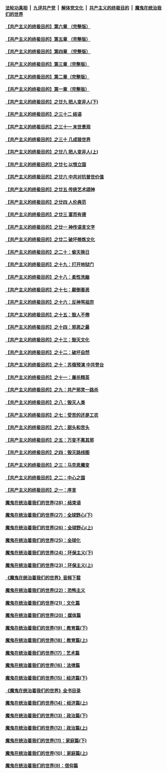 ####  [法轮功真相](../../../../basic/blob/master/README.md?t=11170401) &nbsp;|&nbsp; [九评共产党](../../../../9ping.md/blob/master/README.md?t=11170401) &nbsp;|&nbsp; [解体党文化](../../../../jtdwh.md/blob/master/README.md?t=11170401)  &nbsp;|&nbsp; [共产主义的终极目的](../../../../gczydzjmd.md/blob/master/README.md?t=11170401) &nbsp;|&nbsp; [魔鬼在统治我们的世界](../../../../mgztzwmdsj.md/blob/master/README.md?t=11170401) 

#### [【共产主义的终极目的】第六章 （完整版）](../pages/nsc422/n11428913.md?t=11170401) 

#### [【共产主义的终极目的】第五章 （完整版）](../pages/nsc422/n11428912.md?t=11170401) 

#### [【共产主义的终极目的】第四章 （完整版）](../pages/nsc422/n11428907.md?t=11170401) 

#### [【共产主义的终极目的】第三章（完整版）](../pages/nsc422/n11428848.md?t=11170401) 

#### [【共产主义的终极目的】第二章（完整版）](../pages/nsc422/n11428831.md?t=11170401) 

#### [【共产主义的终极目的】第一章（完整版）](../pages/nsc422/n11417651.md?t=11170401) 

#### [【共产主义的终极目的】之廿九 把人变非人(下)](../pages/nsc422/n11344140.md?t=11170401) 

#### [【共产主义的终极目的】之三十二 结语](../pages/nsc422/n11360535.md?t=11170401) 

#### [【共产主义的终极目的】之三十一 末世景观](../pages/nsc422/n11351129.md?t=11170401) 

#### [【共产主义的终极目的】之三十 几成狼世界](../pages/nsc422/n11348280.md?t=11170401) 

#### [【共产主义的终极目的】之廿八 把人变非人(上)](../pages/nsc422/n11340492.md?t=11170401) 

#### [【共产主义的终极目的】之廿七 以恨立国](../pages/nsc422/n11336944.md?t=11170401) 

#### [【共产主义的终极目的】之廿六 中共对抗普世价值](../pages/nsc422/n11324785.md?t=11170401) 

#### [【共产主义的终极目的】之廿五 传统艺术颂神](../pages/nsc422/n11296396.md?t=11170401) 

#### [【共产主义的终极目的】之廿四 人伦典范](../pages/nsc422/n11296397.md?t=11170401) 

#### [【共产主义的终极目的】之廿三 富而有德](../pages/nsc422/n11283598.md?t=11170401) 

#### [【共产主义的终极目的】之廿一 神传语言文字](../pages/nsc422/n11263265.md?t=11170401) 

#### [【共产主义的终极目的】之廿二 破坏修炼文化](../pages/nsc422/n11245728.md?t=11170401) 

#### [【共产主义的终极目的】之二十：偷天换日](../pages/nsc422/n11238846.md?t=11170401) 

#### [【共产主义的终极目的】之十九：打开地狱门](../pages/nsc422/n11206376.md?t=11170401) 

#### [【共产主义的终极目的】之十八：柔性洗脑](../pages/nsc422/n11199994.md?t=11170401) 

#### [【共产主义的终极目的】之十七：颠倒善恶](../pages/nsc422/n11179782.md?t=11170401) 

#### [【共产主义的终极目的】之十六：反神骂祖宗](../pages/nsc422/n11166798.md?t=11170401) 

#### [【共产主义的终极目的】之十五：毁人不倦](../pages/nsc422/n11166792.md?t=11170401) 

#### [【共产主义的终极目的】之十四：邪恶之最](../pages/nsc422/n11150249.md?t=11170401) 

#### [【共产主义的终极目的】之十三：毁灭文化](../pages/nsc422/n11135227.md?t=11170401) 

#### [【共产主义的终极目的】之十二：破坏自然](../pages/nsc422/n11135214.md?t=11170401) 

#### [【共产主义的终极目的】之十：苏俄预演 中共登台](../pages/nsc422/n11118424.md?t=11170401) 

#### [【共产主义的终极目的】之十一：屠杀精英](../pages/nsc422/n11118442.md?t=11170401) 

#### [【共产主义的终极目的】之九：共产邪灵一路杀](../pages/nsc422/n11114139.md?t=11170401) 

#### [【共产主义的终极目的】之八：毁灭人类](../pages/nsc422/n11108503.md?t=11170401) 

#### [【共产主义的终极目的】之七：受苦的还是工农](../pages/nsc422/n11101809.md?t=11170401) 

#### [【共产主义的终极目的】之六：甜头和苦头](../pages/nsc422/n11096971.md?t=11170401) 

#### [【共产主义的终极目的】之五：万变不离其邪](../pages/nsc422/n11091285.md?t=11170401) 

#### [【共产主义的终极目的】之四：毁灭路线图](../pages/nsc422/n11086284.md?t=11170401) 

#### [【共产主义的终极目的】之三：马克思魔变](../pages/nsc422/n11061941.md?t=11170401) 

#### [【共产主义的终极目的】之二：中心之国](../pages/nsc422/n11047728.md?t=11170401) 

#### [【共产主义的终极目的】之一：序言](../pages/nsc422/n11086077.md?t=11170401) 

#### [魔鬼在统治着我们的世界(28)：结束语](../pages/nsc422/n10936246.md?t=11170401) 

#### [魔鬼在统治着我们的世界(27)：全球野心(下)](../pages/nsc422/n10928319.md?t=11170401) 

#### [魔鬼在统治着我们的世界(26)：全球野心(上)](../pages/nsc422/n10900318.md?t=11170401) 

#### [魔鬼在统治着我们的世界(25)：全球化](../pages/nsc422/n10788205.md?t=11170401) 

#### [魔鬼在统治着我们的世界(24)：环保主义(下)](../pages/nsc422/n10695307.md?t=11170401) 

#### [魔鬼在统治着我们的世界(23)：环保主义(上)](../pages/nsc422/n10688613.md?t=11170401) 

#### [《魔鬼在统治着我们的世界》音频下载](../pages/nsc422/n10635553.md?t=11170401) 

#### [魔鬼在统治着我们的世界(22)：恐怖主义](../pages/nsc422/n10614727.md?t=11170401) 

#### [魔鬼在统治着我们的世界(21)：文化篇](../pages/nsc422/n10597706.md?t=11170401) 

#### [魔鬼在统治着我们的世界(20)：媒体篇](../pages/nsc422/n10586579.md?t=11170401) 

#### [魔鬼在统治着我们的世界(19)：教育篇(下)](../pages/nsc422/n10564808.md?t=11170401) 

#### [魔鬼在统治着我们的世界(18)：教育篇(上)](../pages/nsc422/n10526970.md?t=11170401) 

#### [魔鬼在统治着我们的世界(17)：艺术篇](../pages/nsc422/n10499093.md?t=11170401) 

#### [魔鬼在统治着我们的世界(16)：法律篇](../pages/nsc422/n10485969.md?t=11170401) 

#### [魔鬼在统治着我们的世界(15)：经济篇(下)](../pages/nsc422/n10469975.md?t=11170401) 

#### [《魔鬼在统治着我们的世界》全书目录](../pages/nsc422/n10464261.md?t=11170401) 

#### [魔鬼在统治着我们的世界(14)：经济篇(上)](../pages/nsc422/n10457370.md?t=11170401) 

#### [魔鬼在统治着我们的世界(13)：政治篇(下)](../pages/nsc422/n10448270.md?t=11170401) 

#### [魔鬼在统治着我们的世界(12)：政治篇(上)](../pages/nsc422/n10444576.md?t=11170401) 

#### [魔鬼在统治着我们的世界(11)：家庭篇(下)](../pages/nsc422/n10440961.md?t=11170401) 

#### [魔鬼在统治着我们的世界(10)：家庭篇(上)](../pages/nsc422/n10435448.md?t=11170401) 

#### [魔鬼在统治着我们的世界(9)：信仰篇](../pages/nsc422/n10432159.md?t=11170401) 

